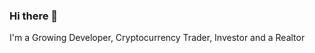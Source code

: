 ### Hi there 👋
I'm a Growing Developer, Cryptocurrency Trader, Investor and a Realtor

<!--
**Joiejoie1/Joiejoie1** is a ✨ _special_ ✨ repository because its `README.md` (this file) appears on your GitHub profile.

Here are some ideas to get you started:

- 🔭 I’m currently working on ...C language
- 🌱 I’m currently learning ...C language
- 👯 I’m looking to collaborate with other content creators
- 💬 Ask me anything in tech and real estate i bet i'll answer
- 📫 How to reach me: ...+2348141953852
- ⚡ Fun fact: I love travelling
-->
